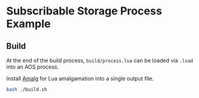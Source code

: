 # Subscribable Storage Process Example

## Build

At the end of the build process, `build/process.lua` can be loaded via `.load` into an AOS process.

Install [Amalg](https://luarocks.org/modules/siffiejoe/amalg) for Lua amalgamation into a single output file.

```bash
bash ./build.sh
```
